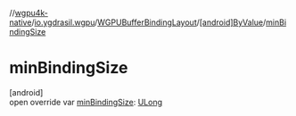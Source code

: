 //[wgpu4k-native](../../../../index.md)/[io.ygdrasil.wgpu](../../index.md)/[WGPUBufferBindingLayout](../index.md)/[[android]ByValue](index.md)/[minBindingSize](min-binding-size.md)

# minBindingSize

[android]\
open override var [minBindingSize](min-binding-size.md): [ULong](https://kotlinlang.org/api/core/kotlin-stdlib/kotlin/-u-long/index.html)